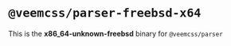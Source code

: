 # `@veemcss/parser-freebsd-x64`

This is the **x86_64-unknown-freebsd** binary for `@veemcss/parser`
